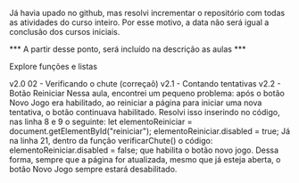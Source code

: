 Já havia upado no github, mas resolvi incrementar o repositório com todas as atividades do curso inteiro. Por esse motivo, a data não será igual a conclusão dos cursos iniciais.

*** A partir desse ponto, será incluído na descrição as aulas ***

Explore funções e listas

v2.0 02 - Verificando o chute (correçaõ)
v2.1 - Contando tentativas
v2.2 - Botão Reiniciar
    Nessa aula, encontrei um pequeno problema: após o botão Novo Jogo era habilitado, ao reiniciar a página para iniciar uma
    nova tentativa, o botão continuava habilitado. Resolvi isso inserindo no código, nas linha 8 e 9 o seguinte:
        let elementoReiniciar = document.getElementById("reiniciar");
        elementoReiniciar.disabled = true;
    Já na linha 21, dentro da função verificarChute() o código:
        elementoReiniciar.disabled = false;
    que habilita o botão novo jogo.
    Dessa forma, sempre que a página for atualizada, mesmo que já esteja aberta, o botão Novo Jogo sempre estará desabilitado.